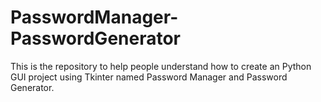 # PasswordManager-PasswordGenerator
This is the repository to help people understand how to create an Python GUI project using Tkinter named Password Manager and Password Generator.
